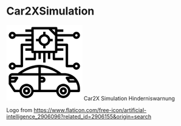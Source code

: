 # Car2XSimulation
<img src="https://github.com/CreeperShift/Car2XSimulation/blob/master/assets/artificial-intelligence.png" width="200">
Car2X Simulation Hinderniswarnung


Logo from https://www.flaticon.com/free-icon/artificial-intelligence_2906096?related_id=2906155&origin=search
